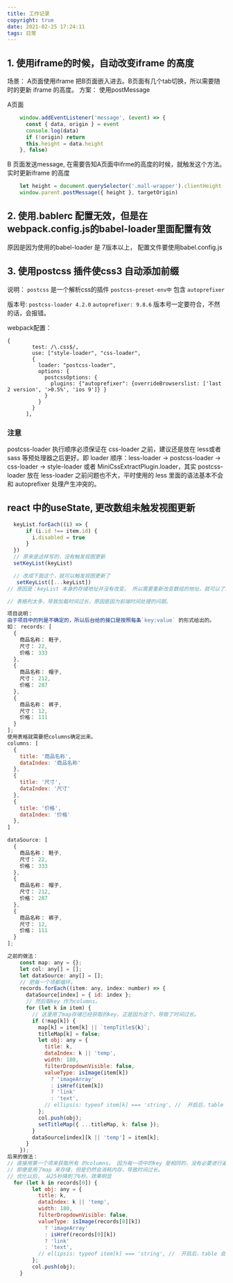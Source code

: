 ```yaml
---
title: 工作记录
copyright: true
date: 2021-02-25 17:24:11
tags: 日常
---
```


## 1. 使用iframe的时候，自动改变iframe 的高度
场景： A页面使用iframe 把B页面嵌入进去。B页面有几个tab切换，所以需要随时的更新 iframe 的高度。
方案： 使用postMessage

A页面
```javascript
    window.addEventListener('message', (event) => {
      const { data, origin } = event
      console.log(data)
      if (!origin) return
      this.height = data.height
    }, false)
```

B 页面发送message, 在需要告知A页面中ifrme的高度的时候，就触发这个方法。实时更新iframe 的高度
```javascript
    let height = document.querySelector('.mall-wrapper').clientHeight
    window.parent.postMessage({ height }, targetOrigin)
```


## 2. 使用.bablerc 配置无效，但是在webpack.config.js的babel-loader里面配置有效
原因是因为使用的babel-loader 是 7版本以上， 配置文件要使用babel.config.js


## 3. 使用postcss 插件使css3 自动添加前缀
说明： `postcss` 是一个解析css的插件
      `postcss-preset-env中` 包含 `autoprefixer`

版本号: 
`postcss-loader 4.2.0`
`autoprefixer: 9.8.6`
版本号一定要符合，不然的话，会报错。

webpack配置：
```
{
        test: /\.css$/,
        use: ["style-loader", "css-loader",
        {
          loader: "postcss-loader",
          options: {
            postcssOptions: {
              plugins: {"autoprefixer": {overrideBrowserslist: ['last 2 version', '>0.5%', 'ios 9']} }
            }
          } 
        }
      ],
```
### 注意
postcss-loader 执行顺序必须保证在 css-loader 之前，建议还是放在 less或者 sass 等预处理器之后更好。即 loader 顺序：less-loader -> postcss-loader -> css-loader -> style-loader 或者 MiniCssExtractPlugin.loader，其实 postcss-loader 放在 less-loader 之前问题也不大，平时使用的 less 里面的语法基本不会和 autoprefixer 处理产生冲突的。

## react 中的useState, 更改数组未触发视图更新

```javascript
  keyList.forEach((i) => {
      if (i.id !== item.id) {
        i.disabled = true
      }
  })
  // 原来是这样写的，没有触发视图更新
  setKeyList(keyList)

  // 改成下面这个，就可以触发视图更新了
   setKeyList([...keyList])
// 原因是：keyList 本身的存储地址并没有改变。 所以需要重新改变数组的地址，就可以了。
```

```javascript
// 表格列太多，导致加载时间过长，原因是因为前端时间处理的问题。

项目说明：
由于项目中的列是不确定的，所以后台给的接口是按照每条`key:value` 的形式给出的。
如： records: [
  {
    商品名称： 鞋子,
    尺寸： 22,
    价格： 333
  },
  {
    商品名称： 帽子,
    尺寸： 212,
    价格： 287
  },
  {
    商品名称： 裤子,
    尺寸： 12,
    价格： 111
  }
];
使用表格就需要把columns确定出来。
columns: [
  {
    title: '商品名称',
    dataIndex: '商品名称'
  },
  {
    title: '尺寸',
    dataIndex: '尺寸'
  },
  {
    title: '价格',
    dataIndex: '价格'
  },
]

dataSource: [
  {
    商品名称： 鞋子,
    尺寸： 22,
    价格： 333
  },
  {
    商品名称： 帽子,
    尺寸： 212,
    价格： 287
  },
  {
    商品名称： 裤子,
    尺寸： 12,
    价格： 111
  }
];

之前的做法：
    const map: any = {};
    let col: any[] = [];
    let dataSource: any[] = [];
    // 把每一个项都循环。
    records.forEach((item: any, index: number) => {
      dataSource[index] = { id: index };
      // 然后取key 作为columns。
      for (let k in item) {
        // 这里用了map存储已经获取的key。正是因为这个，导致了时间过长。
        if (!map[k]) {
          map[k] = item[k] || `tempTitle${k}`;
          titleMap[k] = false;
          let obj: any = {
            title: k,
            dataIndex: k || 'temp',
            width: 180,
            filterDropdownVisible: false,
            valueType: isImage(item[k])
              ? 'imageArray'
              : isHref(item[k])
              ? 'link'
              : 'text',
            // ellipsis: typeof item[k] === 'string', //  开启后，table 会加载慢
          };
          col.push(obj);
          setTitleMap({ ...titleMap, k: false });
        }
        dataSource[index][k || 'temp'] = item[k];
      }
    });
后来的做法：
// 直接用第一个项来获取所有 的columns。 因为每一项中的key 是相同的，没有必要进行遍历。
// 即便是用了map 来存储，但是仍然会消耗内存，导致时间过长。
// 优化以后， 从25秒降到了6秒。效果明显
  for (let k in records[0]) {
        let obj: any = {
          title: k,
          dataIndex: k || 'temp',
          width: 180,
          filterDropdownVisible: false,
          valueType: isImage(records[0][k])
            ? 'imageArray'
            : isHref(records[0][k])
            ? 'link'
            : 'text',
          // ellipsis: typeof item[k] === 'string', //  开启后，table 会加载慢
        };
        col.push(obj);
    }

```